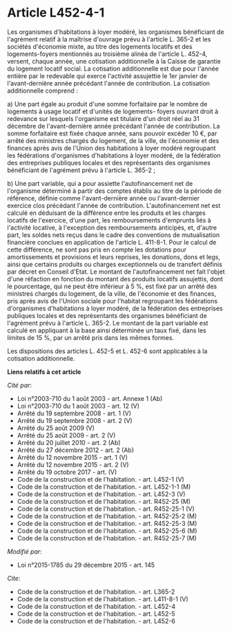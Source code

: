 # Article L452-4-1

Les organismes d'habitations à loyer modéré, les organismes bénéficiant de l'agrément relatif à la maîtrise d'ouvrage prévu à
l'article L. 365-2 et les sociétés d'économie mixte, au titre des logements locatifs et des logements-foyers mentionnés au
troisième alinéa de l'article L. 452-4, versent, chaque année, une cotisation additionnelle à la Caisse de garantie du
logement locatif social. La cotisation additionnelle est due pour l'année entière par le redevable qui exerce l'activité
assujettie le 1er janvier de l'avant-dernière année précédant l'année de contribution. La cotisation additionnelle
comprend : 

a) Une part égale au produit d'une somme forfaitaire par le nombre de logements à usage locatif et d'unités de logements-
foyers ouvrant droit à redevance sur lesquels l'organisme est titulaire d'un droit réel au 31 décembre de l'avant-dernière
année précédant l'année de contribution. La somme forfaitaire est fixée chaque année, sans pouvoir excéder 10 €, par arrêté
des ministres chargés du logement, de la ville, de l'économie et des finances après avis de l'Union des habitations à loyer
modéré regroupant les fédérations d'organismes d'habitations à loyer modéré, de la fédération des entreprises publiques
locales et des représentants des organismes bénéficiant de l'agrément prévu à l'article L. 365-2 ; 

b) Une part variable, qui a pour assiette l'autofinancement net de l'organisme déterminé à partir des comptes établis au
titre de la période de référence, définie comme l'avant-dernière année ou l'avant-dernier exercice clos précédant l'année de
contribution. L'autofinancement net est calculé en déduisant de la différence entre les produits et les charges locatifs de
l'exercice, d'une part, les remboursements d'emprunts liés à l'activité locative, à l'exception des remboursements anticipés,
et, d'autre part, les soldes nets reçus dans le cadre des conventions de mutualisation financière conclues en application de
l'article L. 411-8-1. Pour le calcul de cette différence, ne sont pas pris en compte les dotations pour amortissements et
provisions et leurs reprises, les donations, dons et legs, ainsi que certains produits ou charges exceptionnels ou de
transfert définis par décret en Conseil d'Etat. Le montant de l'autofinancement net fait l'objet d'une réfaction en fonction
du montant des produits locatifs assujettis, dont le pourcentage, qui ne peut être inférieur à 5 %, est fixé par un arrêté
des ministres chargés du logement, de la ville, de l'économie et des finances, pris après avis de l'Union sociale pour
l'habitat regroupant les fédérations d'organismes d'habitations à loyer modéré, de la fédération des entreprises publiques
locales et des représentants des organismes bénéficiant de l'agrément prévu à l'article L. 365-2. Le montant de la part
variable est calculé en appliquant à la base ainsi déterminée un taux fixé, dans les limites de 15 %, par un arrêté pris dans
les mêmes formes. 

Les dispositions des articles L. 452-5 et L. 452-6 sont applicables à la cotisation additionnelle.

**Liens relatifs à cet article**

_Cité par_:

  - Loi n°2003-710 du 1 août 2003 - art. Annexe 1 (Ab)
  - Loi n°2003-710 du 1 août 2003 - art. 12 (V)
  - Arrêté du 19 septembre 2008 - art. 1 (V)
  - Arrêté du 19 septembre 2008 - art. 2 (V)
  - Arrêté du 25 août 2009 (V)
  - Arrêté du 25 août 2009 - art. 2 (V)
  - Arrêté du 20 juillet 2010 - art. 2 (Ab)
  - Arrêté du 27 décembre 2012 - art. 2 (Ab)
  - Arrêté du 12 novembre 2015 - art. 1 (V)
  - Arrêté du 12 novembre 2015 - art. 2 (V)
  - Arrêté du 19 octobre 2017 - art. (V)
  - Code de la construction et de l'habitation. - art. L452-1 (V)
  - Code de la construction et de l'habitation. - art. L452-1-1 (M)
  - Code de la construction et de l'habitation. - art. L452-3 (V)
  - Code de la construction et de l'habitation. - art. R452-25 (M)
  - Code de la construction et de l'habitation. - art. R452-25-1 (V)
  - Code de la construction et de l'habitation. - art. R452-25-2 (M)
  - Code de la construction et de l'habitation. - art. R452-25-3 (M)
  - Code de la construction et de l'habitation. - art. R452-25-6 (M)
  - Code de la construction et de l'habitation. - art. R452-25-7 (M)

_Modifié par_:

  - Loi n°2015-1785 du 29 décembre 2015 - art. 145

_Cite_:

  - Code de la construction et de l'habitation. - art. L365-2
  - Code de la construction et de l'habitation. - art. L411-8-1 (V)
  - Code de la construction et de l'habitation. - art. L452-4
  - Code de la construction et de l'habitation. - art. L452-5
  - Code de la construction et de l'habitation. - art. L452-6
